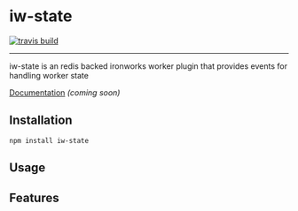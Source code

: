 # iw-state
[![travis build](https://travis-ci.org/ferrous-frameworks/iw-state.svg?branch=master)](https://travis-ci.org/ferrous-frameworks/iw-state)

---

iw-state is an redis backed ironworks worker plugin that provides events for handling worker state 



[Documentation](http://) *(coming soon)*

## Installation

`npm install iw-state`

## Usage


## Features